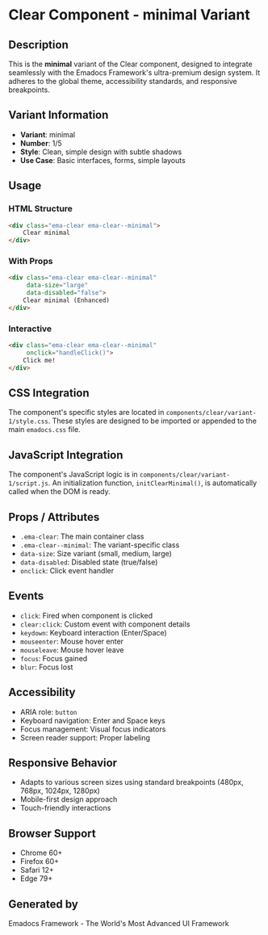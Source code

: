 # Clear Component - minimal Variant

## Description
This is the **minimal** variant of the Clear component, designed to integrate seamlessly with the Emadocs Framework's ultra-premium design system. It adheres to the global theme, accessibility standards, and responsive breakpoints.

## Variant Information
- **Variant**: minimal
- **Number**: 1/5
- **Style**: Clean, simple design with subtle shadows
- **Use Case**: Basic interfaces, forms, simple layouts

## Usage

### HTML Structure
```html
<div class="ema-clear ema-clear--minimal">
    Clear minimal
</div>
```

### With Props
```html
<div class="ema-clear ema-clear--minimal" 
     data-size="large" 
     data-disabled="false">
    Clear minimal (Enhanced)
</div>
```

### Interactive
```html
<div class="ema-clear ema-clear--minimal" 
     onclick="handleClick()">
    Click me!
</div>
```

## CSS Integration
The component's specific styles are located in `components/clear/variant-1/style.css`. These styles are designed to be imported or appended to the main `emadocs.css` file.

## JavaScript Integration
The component's JavaScript logic is in `components/clear/variant-1/script.js`. An initialization function, `initClearMinimal()`, is automatically called when the DOM is ready.

## Props / Attributes
- `.ema-clear`: The main container class
- `.ema-clear--minimal`: The variant-specific class
- `data-size`: Size variant (small, medium, large)
- `data-disabled`: Disabled state (true/false)
- `onclick`: Click event handler

## Events
- `click`: Fired when component is clicked
- `clear:click`: Custom event with component details
- `keydown`: Keyboard interaction (Enter/Space)
- `mouseenter`: Mouse hover enter
- `mouseleave`: Mouse hover leave
- `focus`: Focus gained
- `blur`: Focus lost

## Accessibility
- ARIA role: `button`
- Keyboard navigation: Enter and Space keys
- Focus management: Visual focus indicators
- Screen reader support: Proper labeling

## Responsive Behavior
- Adapts to various screen sizes using standard breakpoints (480px, 768px, 1024px, 1280px)
- Mobile-first design approach
- Touch-friendly interactions

## Browser Support
- Chrome 60+
- Firefox 60+
- Safari 12+
- Edge 79+

## Generated by
Emadocs Framework - The World's Most Advanced UI Framework
